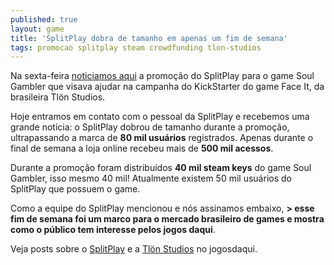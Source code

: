 ```yaml
---
published: true
layout: game
title: 'SplitPlay dobra de tamanho em apenas um fim de semana'
tags: promocao splitplay steam crowdfunding tlon-studios
---
```

Na sexta-feira <a href="{{ site.baseurl }}/2015/03/27/soul-gambler-gratuito-e-kickstarter-de-face-it/">noticiamos aqui</a>
 a promoção do SplitPlay para o game Soul Gambler que visava ajudar na campanha do KickStarter do game Face It, da brasileira Tlön Studios.




Hoje entramos em contato com o pessoal da SplitPlay e recebemos uma grande notícia: o SplitPlay dobrou de tamanho durante a promoção, ultrapassando a marca de <strong>80 mil usuários</strong> registrados. Apenas durante o final de semana a loja online recebeu mais de **500 mil acessos**.

Durante a promoção foram distribuídos **40 mil steam keys** do game Soul Gambler, isso mesmo 40 mil! Atualmente existem 50 mil usuários do SplitPlay que possuem o game.

Como a equipe do SplitPlay mencionou e nós assinamos embaixo, <strong>> esse fim de semana foi um marco para o mercado brasileiro de games e mostra como o público tem interesse pelos jogos daqui</strong>.

Veja posts sobre o <a href="{{ site.baseurl }}/tags/splitplay/">SplitPlay</a>
 e a <a href="{{ site.baseurl }}/tags/tlon-studios/">Tlön Studios</a>
 no jogosdaqui.
